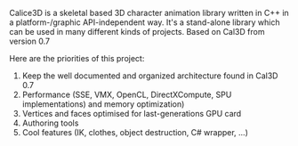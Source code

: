 Calice3D is a skeletal based 3D character animation library written in C++ in a platform-/graphic API-independent way. It's a stand-alone library which can be used in many different kinds of projects.
Based on Cal3D from version 0.7

Here are the priorities of this project:
  1. Keep the well documented and organized architecture found in Cal3D 0.7
  1. Performance (SSE, VMX, OpenCL, DirectXCompute, SPU implementations) and memory optimization)
  1. Vertices and faces optimised for last-generations GPU card
  1. Authoring tools
  1. Cool features (IK, clothes, object destruction, C# wrapper, ...)
